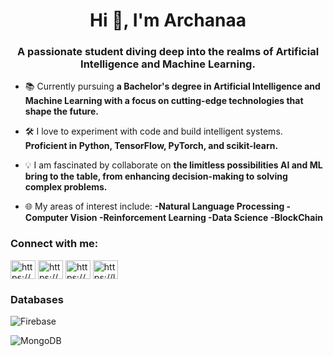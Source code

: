 
<h1 align="center">Hi 👋, I'm Archanaa</h1>
<h3 align="center">A passionate student diving deep into the realms of Artificial Intelligence and Machine Learning.</h3>


- 📚 Currently pursuing **a Bachelor's degree in Artificial Intelligence and Machine Learning with a focus on cutting-edge technologies that shape the future.**

- 🛠️ I love to experiment with code and build intelligent systems. **Proficient in Python, TensorFlow, PyTorch, and scikit-learn.**

- 💡 I am fascinated by collaborate on **the limitless possibilities AI and ML bring to the table, from enhancing decision-making to solving complex problems.**

- 🌐 My areas of interest include: **-Natural Language Processing -Computer Vision -Reinforcement Learning -Data Science -BlockChain**

<h3 align="left">Connect with me:</h3>
<p align="left">
<a href="https://www.linkedin.com/in/archanaa-s-9b7156299/" target="blank"><img align="center" src="https://raw.githubusercontent.com/rahuldkjain/github-profile-readme-generator/master/src/images/icons/Social/linked-in-alt.svg" alt="https://www.linkedin.com/in/archanaa-s-9b7156299/" height="30" width="40" /></a>
<a href="https://www.kaggle.com/asamanikafalen17" target="blank"><img align="center" src="https://raw.githubusercontent.com/rahuldkjain/github-profile-readme-generator/master/src/images/icons/Social/kaggle.svg" alt="https://www.kaggle.com/asamanikafalen17" height="30" width="40" /></a>
<a href="https://www.hackerrank.com/profile/asamanikafalen" target="blank"><img align="center" src="https://raw.githubusercontent.com/rahuldkjain/github-profile-readme-generator/master/src/images/icons/Social/hackerrank.svg" alt="https://www.hackerrank.com/profile/asamanikafalen" height="30" width="40" /></a>
<a href="https://leetcode.com/asamanikafalen/" target="blank"><img align="center" src="https://raw.githubusercontent.com/rahuldkjain/github-profile-readme-generator/master/src/images/icons/Social/leet-code.svg" alt="https://leetcode.com/asamanikafalen/" height="30" width="40" /></a>
</p>

<h3 align="left">Databases</h3>

![Firebase](https://img.shields.io/badge/Firebase-039BE5?style=for-the-badge&logo=Firebase&logoColor=white)

![MongoDB](https://img.shields.io/badge/MongoDB-%234ea94b.svg?style=for-the-badge&logo=mongodb&logoColor=white)


